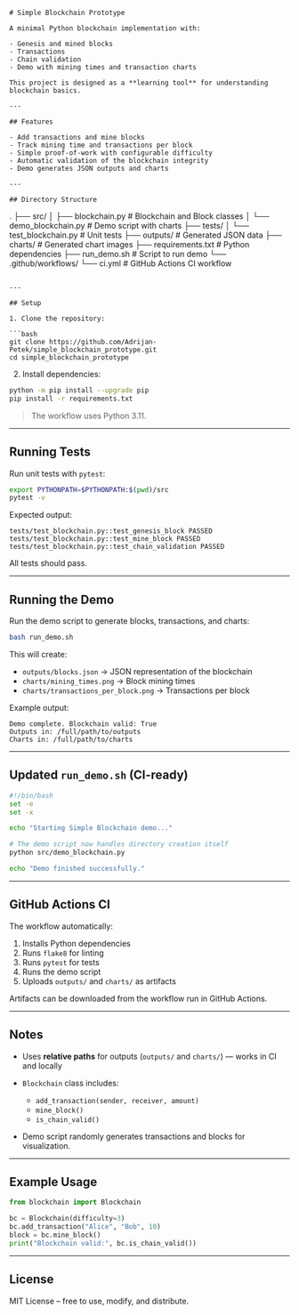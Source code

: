 ```
# Simple Blockchain Prototype

A minimal Python blockchain implementation with:

- Genesis and mined blocks  
- Transactions  
- Chain validation  
- Demo with mining times and transaction charts  

This project is designed as a **learning tool** for understanding blockchain basics.

---

## Features

- Add transactions and mine blocks  
- Track mining time and transactions per block  
- Simple proof-of-work with configurable difficulty  
- Automatic validation of the blockchain integrity  
- Demo generates JSON outputs and charts  

---

## Directory Structure

```

.
├── src/
│   ├── blockchain.py        # Blockchain and Block classes
│   └── demo_blockchain.py   # Demo script with charts
├── tests/
│   └── test_blockchain.py   # Unit tests
├── outputs/                 # Generated JSON data
├── charts/                  # Generated chart images
├── requirements.txt         # Python dependencies
├── run_demo.sh              # Script to run demo
└── .github/workflows/
└── ci.yml               # GitHub Actions CI workflow

````

---

## Setup

1. Clone the repository:

```bash
git clone https://github.com/Adrijan-Petek/simple_blockchain_prototype.git
cd simple_blockchain_prototype
````

2. Install dependencies:

```bash
python -m pip install --upgrade pip
pip install -r requirements.txt
```

> The workflow uses Python 3.11.

---

## Running Tests

Run unit tests with `pytest`:

```bash
export PYTHONPATH=$PYTHONPATH:$(pwd)/src
pytest -v
```

Expected output:

```
tests/test_blockchain.py::test_genesis_block PASSED
tests/test_blockchain.py::test_mine_block PASSED
tests/test_blockchain.py::test_chain_validation PASSED
```

All tests should pass.

---

## Running the Demo

Run the demo script to generate blocks, transactions, and charts:

```bash
bash run_demo.sh
```

This will create:

* `outputs/blocks.json` → JSON representation of the blockchain
* `charts/mining_times.png` → Block mining times
* `charts/transactions_per_block.png` → Transactions per block

Example output:

```
Demo complete. Blockchain valid: True
Outputs in: /full/path/to/outputs
Charts in: /full/path/to/charts
```

---

## Updated `run_demo.sh` (CI-ready)

```bash
#!/bin/bash
set -e
set -x

echo "Starting Simple Blockchain demo..."

# The demo script now handles directory creation itself
python src/demo_blockchain.py

echo "Demo finished successfully."
```

---

## GitHub Actions CI

The workflow automatically:

1. Installs Python dependencies
2. Runs `flake8` for linting
3. Runs `pytest` for tests
4. Runs the demo script
5. Uploads `outputs/` and `charts/` as artifacts

Artifacts can be downloaded from the workflow run in GitHub Actions.

---

## Notes

* Uses **relative paths** for outputs (`outputs/` and `charts/`) — works in CI and locally

* `Blockchain` class includes:

  * `add_transaction(sender, receiver, amount)`
  * `mine_block()`
  * `is_chain_valid()`

* Demo script randomly generates transactions and blocks for visualization.

---

## Example Usage

```python
from blockchain import Blockchain

bc = Blockchain(difficulty=3)
bc.add_transaction("Alice", "Bob", 10)
block = bc.mine_block()
print("Blockchain valid:", bc.is_chain_valid())
```

---

## License

MIT License – free to use, modify, and distribute.

```

